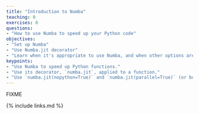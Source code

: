 ```yaml
---
title: "Introduction to Numba"
teaching: 0
exercises: 0
questions:
- "How to use Numba to speed up your Python code"
objectives:
- "Set up Numba"
- "Use Numba.jit decorator"
- "Learn when it's appropriate to use Numba, and when other options are more suitable."
keypoints:
- "Use Numba to speed up Python functions."
- "Use its decorator, `numba.jit`, applied to a function."
- "Use `numba.jit(nopython=True)` and `numba.jit(parallel=True)` (or both) where appropriate"
---
```

FIXME

{% include links.md %}
